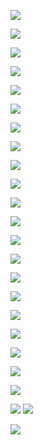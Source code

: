 ![](transformers_seq.png)

![](attention.png)

![](scaleddotattention.png)

![](multiheadat.png)

![](rr.png)

![](softattention.png)

![](pa.png)

![](embedpos.png)

![](encoder.png)

![](rnn-compare-selfattention.png)

![](self-attention-example.png)


![](tf-idf-matriks.png)

![](idf-graph.png)

![](smoothed-idf.png)

![](effect-bm25-long-doc.png)

![](effect-bm25-param-b.png)

![](effect-bm25-param-k.png)


![](act_function.png)

![](dag-dl.png)

![](dl-different-hidden-func.png)

![](lilianweng-transformer.png)

![](token-embedding.png)
![](MHSA.png)


![](sbertquerydocument.png)